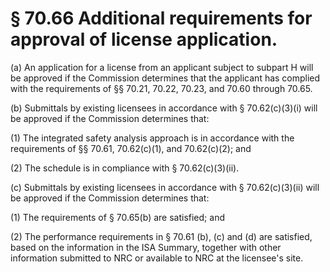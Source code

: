 # § 70.66   Additional requirements for approval of license application.

(a) An application for a license from an applicant subject to subpart H will be approved if the Commission determines that the applicant has complied with the requirements of §§ 70.21, 70.22, 70.23, and 70.60 through 70.65. 


(b) Submittals by existing licensees in accordance with § 70.62(c)(3)(i) will be approved if the Commission determines that: 


(1) The integrated safety analysis approach is in accordance with the requirements of §§ 70.61, 70.62(c)(1), and 70.62(c)(2); and 


(2) The schedule is in compliance with § 70.62(c)(3)(ii). 


(c) Submittals by existing licensees in accordance with § 70.62(c)(3)(ii) will be approved if the Commission determines that: 


(1) The requirements of § 70.65(b) are satisfied; and 


(2) The performance requirements in § 70.61 (b), (c) and (d) are satisfied, based on the information in the ISA Summary, together with other information submitted to NRC or available to NRC at the licensee's site. 




